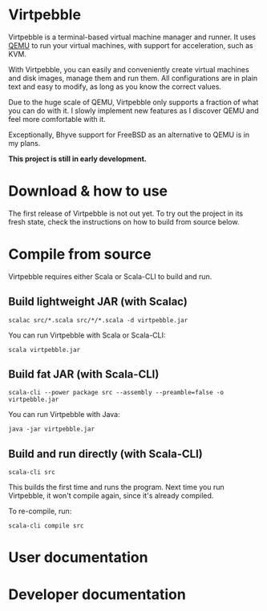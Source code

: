 # Virtpebble
Virtpebble is a terminal-based virtual machine manager and runner. It uses [QEMU](https://www.qemu.org/) to run your virtual machines, with support for acceleration, such as KVM.

With Virtpebble, you can easily and conveniently create virtual machines and disk images, manage them and run them. All configurations are in plain text and easy to modify, as long as you know the correct values.

Due to the huge scale of QEMU, Virtpebble only supports a fraction of what you can do with it. I slowly implement new features as I discover QEMU and feel more comfortable with it.

Exceptionally, Bhyve support for FreeBSD as an alternative to QEMU is in my plans.

**This project is still in early development.**


# Download & how to use
The first release of Virtpebble is not out yet. To try out the project in its fresh state, check the instructions on how to build from source below.

# Compile from source
Virtpebble requires either Scala or Scala-CLI to build and run.

## Build lightweight JAR (with Scalac)
```
scalac src/*.scala src/*/*.scala -d virtpebble.jar
```

You can run Virtpebble with Scala or Scala-CLI:

```
scala virtpebble.jar
```

## Build fat JAR (with Scala-CLI)
```
scala-cli --power package src --assembly --preamble=false -o virtpebble.jar
```
You can run Virtpebble with Java:

```
java -jar virtpebble.jar
```

## Build and run directly (with Scala-CLI)
```
scala-cli src
```
This builds the first time and runs the program. Next time you run Virtpebble, it won't compile again, since it's already compiled.

To re-compile, run:
```
scala-cli compile src
```

# User documentation

# Developer documentation
